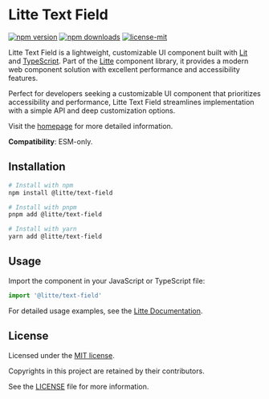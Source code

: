 # Litte Text Field

[![npm version](https://img.shields.io/npm/v/@litte/text-field)](https://www.npmjs.com/package/@litte/text-field)
[![npm downloads](https://img.shields.io/npm/dm/@litte/text-field)](https://www.npmjs.com/package/@litte/text-field)
[![license-mit](https://img.shields.io/badge/License-MIT-greens.svg)][license-mit]

Litte Text Field is a lightweight, customizable UI component built with [Lit][lit]
and [TypeScript][typescript]. Part of the [Litte][litte-homepage] component library,
it provides a modern web component solution with excellent performance and
accessibility features.

Perfect for developers seeking a customizable UI component that prioritizes accessibility and performance,
Litte Text Field streamlines implementation with a simple API and deep customization options.

Visit the [homepage][litte-homepage] for more detailed information.

**Compatibility**: ESM-only.

## Installation

```sh
# Install with npm
npm install @litte/text-field

# Install with pnpm
pnpm add @litte/text-field

# Install with yarn
yarn add @litte/text-field
```

## Usage

Import the component in your JavaScript or TypeScript file:

```ts
import '@litte/text-field'
```

For detailed usage examples, see the [Litte Documentation](https://litte.dev/docs).

## License

Licensed under the [MIT license][license-mit].

Copyrights in this project are retained by their contributors.

See the [LICENSE][license-mit] file for more information.

[litte-homepage]: https://litte.dev
[license-mit]: https://github.com/riipandi/litte/blob/main/LICENSE
[typescript]: https://www.typescriptlang.org
[lit]: https://lit.dev
